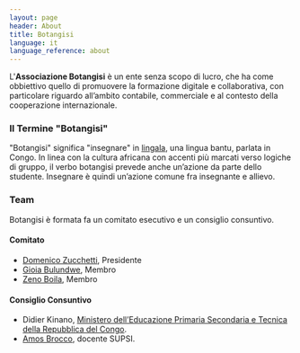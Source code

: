 ```yaml
---
layout: page
header: About
title: Botangisi
language: it
language_reference: about
---
```


L'**Associazione Botangisi** è un ente senza scopo di lucro, che ha come
obbiettivo quello di promuovere la formazione digitale e collaborativa, con
particolare riguardo all’ambito contabile, commerciale e al contesto della
cooperazione internazionale.

### Il Termine "Botangisi"

"Botangisi" significa "insegnare" in
[lingala](https://it.wikipedia.org/wiki/Lingua_lingala), una lingua bantu,
parlata in Congo. In linea con la cultura africana con accenti più marcati verso
logiche di gruppo, il verbo botangisi prevede anche un’azione da parte dello
studente. Insegnare è quindi un’azione comune fra insegnante e allievo.

### Team

Botangisi è formata fa un comitato esecutivo e un consiglio consuntivo.

#### Comitato

- [Domenico Zucchetti](https://www.linkedin.com/in/domenico-zucchetti-0125b4aa/),
  Presidente
- [Gioia Bulundwe](https://www.linkedin.com/in/gioia-bulundwe-138bb91a1), Membro
- [Zeno Boila](https://www.linkedin.com/in/zeno-boila-3a09aa107), Membro

#### Consiglio Consuntivo

- Didier Kinano,
  [Ministero dell’Educazione Primaria Secondaria e Tecnica della Repubblica del Congo](https://www.eduquepsp.education/v1/).
- [Amos Brocco](https://www.supsi.ch/home_en/strumenti/rubrica/dettaglio.6640.backLink.4baa159d-d981-4298-b02e-4c200c6bb1a9.html),
  docente SUPSI.
